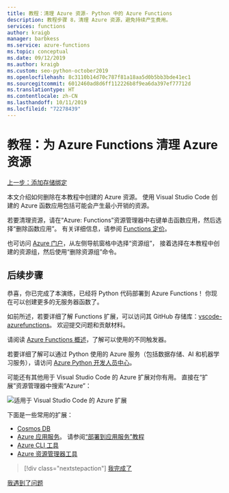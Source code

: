 ```yaml
---
title: 教程：清理 Azure 资源- Python 中的 Azure Functions
description: 教程步骤 8，清理 Azure 资源，避免持续产生费用。
services: functions
author: kraigb
manager: barbkess
ms.service: azure-functions
ms.topic: conceptual
ms.date: 09/12/2019
ms.author: kraigb
ms.custom: seo-python-october2019
ms.openlocfilehash: 8c3110b14d70c787f81a18aa5d0b5bb3bde41ec1
ms.sourcegitcommit: 6012460ad8d6ff112226b8f9ea6da397ef77712d
ms.translationtype: HT
ms.contentlocale: zh-CN
ms.lasthandoff: 10/11/2019
ms.locfileid: "72278439"
---
```

# <a name="tutorial-clean-up-azure-resources-for-azure-functions"></a>教程：为 Azure Functions 清理 Azure 资源

[上一步：添加存储绑定](tutorial-vs-code-serverless-python-07.md)

本文介绍如何删除在本教程中创建的 Azure 资源。 使用 Visual Studio Code 创建的 Azure 函数应用包括可能会产生最小开销的资源。

若要清理资源，请在“Azure:  Functions”资源管理器中右键单击函数应用，然后选择“删除函数应用”。  有关详细信息，请参阅 [Functions 定价](https://azure.microsoft.com/pricing/details/functions/)。

也可访问 [Azure 门户](https://portal.azure.com)，从左侧导航窗格中选择“资源组”，  接着选择在本教程中创建的资源组，然后使用“删除资源组”命令。 

## <a name="next-steps"></a>后续步骤

恭喜，你已完成了本演练，已经将 Python 代码部署到 Azure Functions！ 你现在可以创建更多的无服务器函数了。

如前所述，若要详细了解 Functions 扩展，可以访问其 GitHub 存储库：[vscode-azurefunctions](https://github.com/Microsoft/vscode-azurefunctions)。 欢迎提交问题和贡献材料。

请阅读 [Azure Functions 概述](/azure/azure-functions/functions-overview)，了解可以使用的不同触发器。

若要详细了解可以通过 Python 使用的 Azure 服务（包括数据存储、AI 和机器学习服务），请访问 [Azure Python 开发人员中心](/azure/python/?view=azure-python)。

可能还有其他用于 Visual Studio Code 的 Azure 扩展对你有用。 直接在“扩展”资源管理器中搜索“Azure”：

![适用于 Visual Studio Code 的 Azure 扩展](media/tutorial-vs-code-serverless-python/azure-extensions-for-visual-studio-code.png)

下面是一些常用的扩展：

- [Cosmos DB](https://marketplace.visualstudio.com/items?itemName=ms-azuretools.vscode-cosmosdb)
- [Azure 应用服务](https://marketplace.visualstudio.com/items?itemName=ms-azuretools.vscode-azureappservice)。 请参阅[“部署到应用服务”教程](tutorial-deploy-app-service-on-linux-01.md)
- [Azure CLI 工具](https://marketplace.visualstudio.com/items?itemName=ms-vscode.azurecli)
- [Azure 资源管理器工具](https://marketplace.visualstudio.com/items?itemName=msazurermtools.azurerm-vscode-tools)

> [!div class="nextstepaction"]
> [我完成了](https://docs.microsoft.com/python/azure/?view=azure-python)

[我遇到了问题](https://www.research.net/r/PWZWZ52?tutorial=vscode-functions-python&step=08-clean-up-resources)
